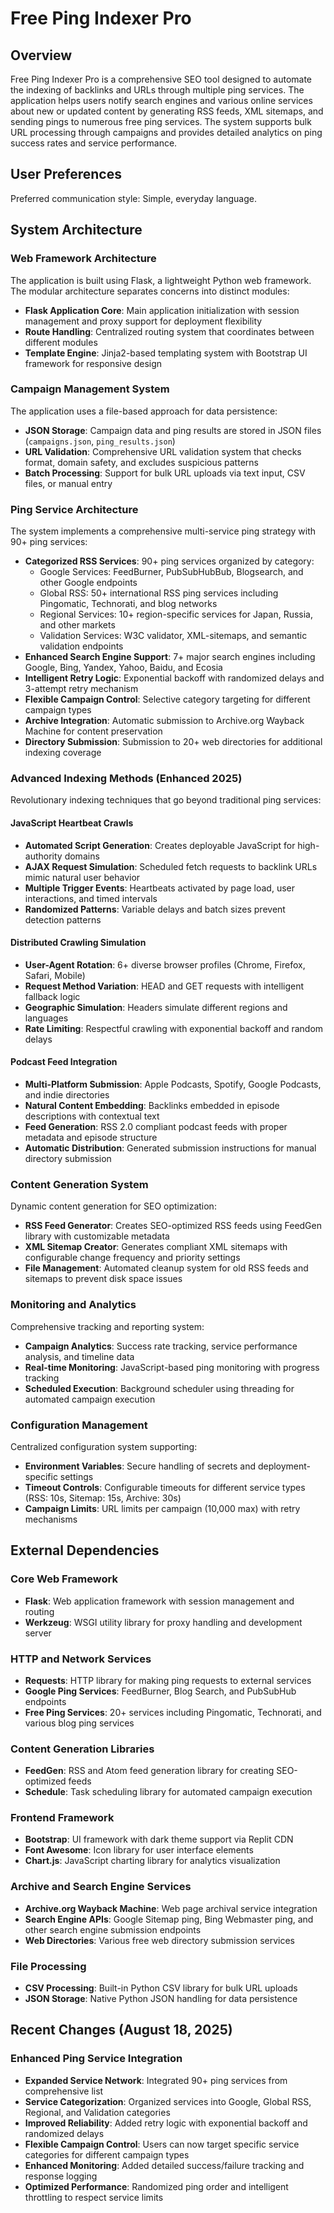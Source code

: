 # Free Ping Indexer Pro

## Overview

Free Ping Indexer Pro is a comprehensive SEO tool designed to automate the indexing of backlinks and URLs through multiple ping services. The application helps users notify search engines and various online services about new or updated content by generating RSS feeds, XML sitemaps, and sending pings to numerous free ping services. The system supports bulk URL processing through campaigns and provides detailed analytics on ping success rates and service performance.

## User Preferences

Preferred communication style: Simple, everyday language.

## System Architecture

### Web Framework Architecture
The application is built using Flask, a lightweight Python web framework. The modular architecture separates concerns into distinct modules:

- **Flask Application Core**: Main application initialization with session management and proxy support for deployment flexibility
- **Route Handling**: Centralized routing system that coordinates between different modules
- **Template Engine**: Jinja2-based templating system with Bootstrap UI framework for responsive design

### Campaign Management System
The application uses a file-based approach for data persistence:

- **JSON Storage**: Campaign data and ping results are stored in JSON files (`campaigns.json`, `ping_results.json`)
- **URL Validation**: Comprehensive URL validation system that checks format, domain safety, and excludes suspicious patterns
- **Batch Processing**: Support for bulk URL uploads via text input, CSV files, or manual entry

### Ping Service Architecture
The system implements a comprehensive multi-service ping strategy with 90+ ping services:

- **Categorized RSS Services**: 90+ ping services organized by category:
  - Google Services: FeedBurner, PubSubHubBub, Blogsearch, and other Google endpoints
  - Global RSS: 50+ international RSS ping services including Pingomatic, Technorati, and blog networks
  - Regional Services: 10+ region-specific services for Japan, Russia, and other markets
  - Validation Services: W3C validator, XML-sitemaps, and semantic validation endpoints
- **Enhanced Search Engine Support**: 7+ major search engines including Google, Bing, Yandex, Yahoo, Baidu, and Ecosia
- **Intelligent Retry Logic**: Exponential backoff with randomized delays and 3-attempt retry mechanism
- **Flexible Campaign Control**: Selective category targeting for different campaign types
- **Archive Integration**: Automatic submission to Archive.org Wayback Machine for content preservation
- **Directory Submission**: Submission to 20+ web directories for additional indexing coverage

### Advanced Indexing Methods (Enhanced 2025)
Revolutionary indexing techniques that go beyond traditional ping services:

#### JavaScript Heartbeat Crawls
- **Automated Script Generation**: Creates deployable JavaScript for high-authority domains
- **AJAX Request Simulation**: Scheduled fetch requests to backlink URLs mimic natural user behavior
- **Multiple Trigger Events**: Heartbeats activated by page load, user interactions, and timed intervals
- **Randomized Patterns**: Variable delays and batch sizes prevent detection patterns

#### Distributed Crawling Simulation 
- **User-Agent Rotation**: 6+ diverse browser profiles (Chrome, Firefox, Safari, Mobile)
- **Request Method Variation**: HEAD and GET requests with intelligent fallback logic
- **Geographic Simulation**: Headers simulate different regions and languages
- **Rate Limiting**: Respectful crawling with exponential backoff and random delays

#### Podcast Feed Integration
- **Multi-Platform Submission**: Apple Podcasts, Spotify, Google Podcasts, and indie directories
- **Natural Content Embedding**: Backlinks embedded in episode descriptions with contextual text
- **Feed Generation**: RSS 2.0 compliant podcast feeds with proper metadata and episode structure
- **Automatic Distribution**: Generated submission instructions for manual directory submission

### Content Generation System
Dynamic content generation for SEO optimization:

- **RSS Feed Generator**: Creates SEO-optimized RSS feeds using FeedGen library with customizable metadata
- **XML Sitemap Creator**: Generates compliant XML sitemaps with configurable change frequency and priority settings
- **File Management**: Automated cleanup system for old RSS feeds and sitemaps to prevent disk space issues

### Monitoring and Analytics
Comprehensive tracking and reporting system:

- **Campaign Analytics**: Success rate tracking, service performance analysis, and timeline data
- **Real-time Monitoring**: JavaScript-based ping monitoring with progress tracking
- **Scheduled Execution**: Background scheduler using threading for automated campaign execution

### Configuration Management
Centralized configuration system supporting:

- **Environment Variables**: Secure handling of secrets and deployment-specific settings
- **Timeout Controls**: Configurable timeouts for different service types (RSS: 10s, Sitemap: 15s, Archive: 30s)
- **Campaign Limits**: URL limits per campaign (10,000 max) with retry mechanisms

## External Dependencies

### Core Web Framework
- **Flask**: Web application framework with session management and routing
- **Werkzeug**: WSGI utility library for proxy handling and development server

### HTTP and Network Services
- **Requests**: HTTP library for making ping requests to external services
- **Google Ping Services**: FeedBurner, Blog Search, and PubSubHub endpoints
- **Free Ping Services**: 20+ services including Pingomatic, Technorati, and various blog ping services

### Content Generation Libraries
- **FeedGen**: RSS and Atom feed generation library for creating SEO-optimized feeds
- **Schedule**: Task scheduling library for automated campaign execution

### Frontend Framework
- **Bootstrap**: UI framework with dark theme support via Replit CDN
- **Font Awesome**: Icon library for user interface elements
- **Chart.js**: JavaScript charting library for analytics visualization

### Archive and Search Engine Services
- **Archive.org Wayback Machine**: Web page archival service integration
- **Search Engine APIs**: Google Sitemap ping, Bing Webmaster ping, and other search engine submission endpoints
- **Web Directories**: Various free web directory submission services

### File Processing
- **CSV Processing**: Built-in Python CSV library for bulk URL uploads
- **JSON Storage**: Native Python JSON handling for data persistence

## Recent Changes (August 18, 2025)

### Enhanced Ping Service Integration
- **Expanded Service Network**: Integrated 90+ ping services from comprehensive list
- **Service Categorization**: Organized services into Google, Global RSS, Regional, and Validation categories
- **Improved Reliability**: Added retry logic with exponential backoff and randomized delays
- **Flexible Campaign Control**: Users can now target specific service categories for different campaign types
- **Enhanced Monitoring**: Added detailed success/failure tracking and response logging
- **Optimized Performance**: Randomized ping order and intelligent throttling to respect service limits